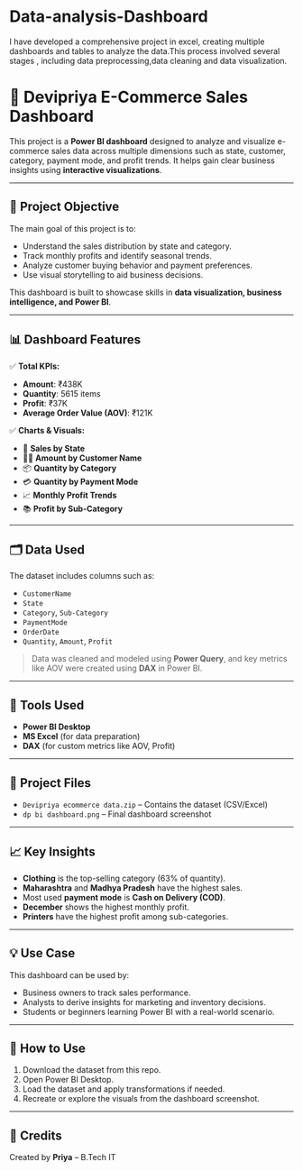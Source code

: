 # Data-analysis-Dashboard
I have developed a comprehensive project in excel, creating multiple dashboards and tables to analyze the data.This process involved several stages , including data preprocessing,data cleaning and data visualization.


# 🛒 Devipriya E-Commerce Sales Dashboard

This project is a **Power BI dashboard** designed to analyze and visualize e-commerce sales data across multiple dimensions such as state, customer, category, payment mode, and profit trends. It helps gain clear business insights using **interactive visualizations**.

---

## 🎯 Project Objective

The main goal of this project is to:
- Understand the sales distribution by state and category.
- Track monthly profits and identify seasonal trends.
- Analyze customer buying behavior and payment preferences.
- Use visual storytelling to aid business decisions.

This dashboard is built to showcase skills in **data visualization, business intelligence, and Power BI**.

---

## 📊 Dashboard Features

✅ **Total KPIs:**
- **Amount**: ₹438K  
- **Quantity**: 5615 items  
- **Profit**: ₹37K  
- **Average Order Value (AOV)**: ₹121K  

✅ **Charts & Visuals:**
- 📍 **Sales by State**  
- 👨‍💼 **Amount by Customer Name**  
- 📦 **Quantity by Category**  
- 💳 **Quantity by Payment Mode**  
- 📈 **Monthly Profit Trends**  
- 📚 **Profit by Sub-Category**  

---

## 🗂️ Data Used

The dataset includes columns such as:
- `CustomerName`
- `State`
- `Category`, `Sub-Category`
- `PaymentMode`
- `OrderDate`
- `Quantity`, `Amount`, `Profit`

> Data was cleaned and modeled using **Power Query**, and key metrics like AOV were created using **DAX** in Power BI.

---

## 🧰 Tools Used

- **Power BI Desktop**
- **MS Excel** (for data preparation)
- **DAX** (for custom metrics like AOV, Profit)

---

## 📂 Project Files

- `Devipriya ecommerce data.zip` – Contains the dataset (CSV/Excel)
- `dp bi dashboard.png` – Final dashboard screenshot


---

## 📈 Key Insights

- **Clothing** is the top-selling category (63% of quantity).
- **Maharashtra** and **Madhya Pradesh** have the highest sales.
- Most used **payment mode** is **Cash on Delivery (COD)**.
- **December** shows the highest monthly profit.
- **Printers** have the highest profit among sub-categories.

---

## 💡 Use Case

This dashboard can be used by:
- Business owners to track sales performance.
- Analysts to derive insights for marketing and inventory decisions.
- Students or beginners learning Power BI with a real-world scenario.

---

## 📌 How to Use

1. Download the dataset from this repo.
2. Open Power BI Desktop.
3. Load the dataset and apply transformations if needed.
4. Recreate or explore the visuals from the dashboard screenshot.

---

## 🔖 Credits

Created by **Priya** – B.Tech IT 
